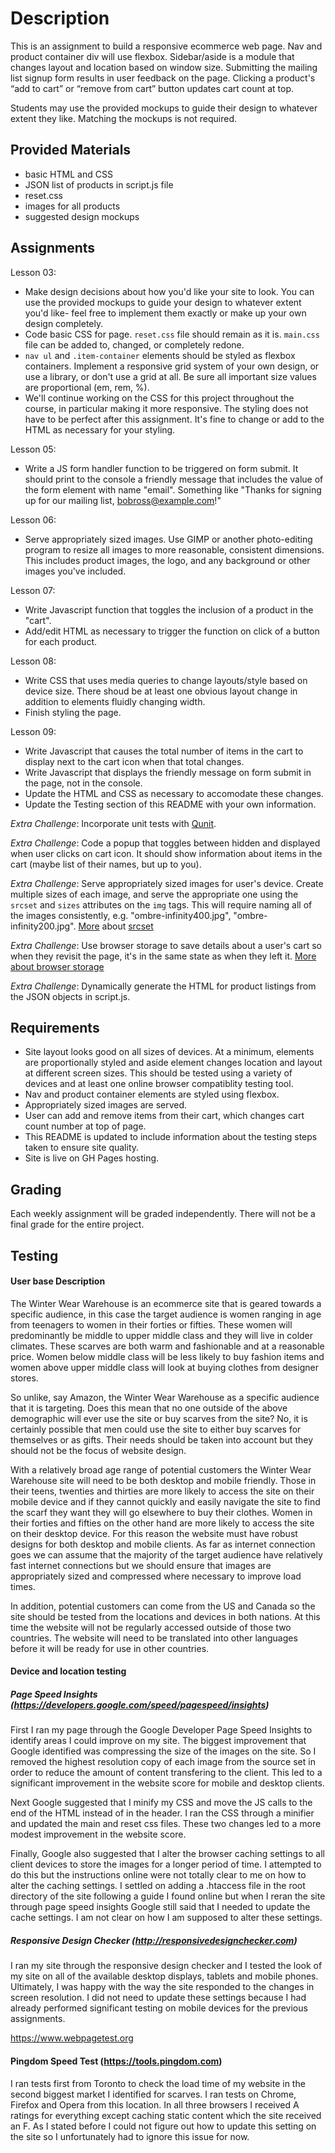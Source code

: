 # Description

This is an assignment to build a responsive ecommerce web page. Nav and product container div will use flexbox. Sidebar/aside is a module that changes layout and location based on window size. Submitting the mailing list signup form results in user feedback on the page. Clicking a product's “add to cart” or “remove from cart” button updates cart count at top.

Students may use the provided mockups to guide their design to whatever extent they like. Matching the mockups is not required.

## Provided Materials

  - basic HTML and CSS
  - JSON list of products in script.js file
  - reset.css
  - images for all products
  - suggested design mockups

## Assignments

Lesson 03:

  - Make design decisions about how you'd like your site to look. You can use the provided mockups to guide your design to whatever extent you'd like- feel free to implement them exactly or make up your own design completely.
  - Code basic CSS for page. `reset.css` file should remain as it is. `main.css` file can be added to, changed, or completely redone.
  - `nav ul` and `.item-container` elements should be styled as flexbox containers. Implement a responsive grid system of your own design, or use a library, or don't use a grid at all. Be sure all important size values are proportional (em, rem, %).
  - We'll continue working on the CSS for this project throughout the course, in particular making it more responsive. The styling does not have to be perfect after this assignment. It's fine to change or add to the HTML as necessary for your styling.

Lesson 05:

  - Write a JS form handler function to be triggered on form submit. It should print to the console a friendly message that includes the value of the form element with name "email". Something like "Thanks for signing up for our mailing list, bobross@example.com!"

Lesson 06:

  - Serve appropriately sized images. Use GIMP or another photo-editing program to resize all images to more reasonable, consistent dimensions. This includes product images, the logo, and any background or other images you've included.

Lesson 07:

  - Write Javascript function that toggles the inclusion of a product in the "cart".
  - Add/edit HTML as necessary to trigger the function on click of a button for each product.

Lesson 08:

  - Write CSS that uses media queries to change layouts/style based on device size. There shoud be at least one obvious layout change in addition to elements fluidly changing width.
  - Finish styling the page.

Lesson 09:

  - Write Javascript that causes the total number of items in the cart to display next to the cart icon when that total changes.
  - Write Javascript that displays the friendly message on form submit in the page, not in the console.
  - Update the HTML and CSS as necessary to accomodate these changes.
  - Update the Testing section of this README with your own information.

*Extra Challenge*: Incorporate unit tests with [Qunit](https://qunitjs.com/).

*Extra Challenge*: Code a popup that toggles between hidden and displayed when user clicks on cart icon. It should show information about items in the cart (maybe list of their names, but up to you).

*Extra Challenge*: Serve appropriately sized images for user's device. Create multiple sizes of each image, and serve the appropriate one using the `srcset` and `sizes` attributes on the `img` tags. This will require naming all of the images consistently, e.g. "ombre-infinity400.jpg", "ombre-infinity200.jpg". [More](https://css-tricks.com/responsive-images-youre-just-changing-resolutions-use-srcset/) about [srcset](https://developer.mozilla.org/en-US/docs/Web/HTML/Element/img)

*Extra Challenge*: Use browser storage to save details about a user's cart so when they revisit the page, it's in the same state as when they left it. [More about browser storage](https://www.w3schools.com/html/html5_webstorage.asp)

*Extra Challenge*: Dynamically generate the HTML for product listings from the JSON objects in script.js.

## Requirements

  - Site layout looks good on all sizes of devices. At a minimum, elements are proportionally styled and aside element changes location and layout at different screen sizes. This should be tested using a variety of devices and at least one online browser compatiblity testing tool.
  - Nav and product container elements are styled using flexbox.
  - Appropriately sized images are served.
  - User can add and remove items from their cart, which changes cart count number at top of page.
  - This README is updated to include information about the testing steps taken to ensure site quality.
  - Site is live on GH Pages hosting.

## Grading
Each weekly assignment will be graded independently. There will not be a final grade for the entire project.

## Testing

#### User base Description

The Winter Wear Warehouse is an ecommerce site that is geared towards a specific audience, in this case the target audience is women ranging in age from teenagers to women in their forties or fifties.  These women will predominantly be middle to upper middle class and they will live in colder climates.  These scarves are both warm and fashionable and at a reasonable price.  Women below middle class will be less likely to buy fashion items and women above upper middle class will look at buying clothes from designer stores.

So unlike, say Amazon, the Winter Wear Warehouse as a specific audience that it is targeting.  Does this mean that no one outside of the above demographic will ever use the site or buy scarves from the site? No, it is certainly possible that men could use the site to either buy scarves for themselves or as gifts.  Their needs should be taken into account but they should not be the focus of website design.

With a relatively broad age range of potential customers the Winter Wear Warehouse site will need to be both desktop and mobile friendly.  Those in their teens, twenties and thirties are more likely to access the site on their mobile device and if they cannot quickly and easily navigate the site to find the scarf they want they will go elsewhere to buy their clothes.  Women in their forties and fifties on the other hand are more likely to access the site on their desktop device.  For this reason the website must have robust designs for both desktop and mobile clients.  As far as internet connection goes we can assume that the majority of the target audience have relatively fast internet connections but we should ensure that images are appropriately sized and compressed where necessary to improve load times.

In addition, potential customers can come from the US and Canada so the site should be tested from the locations and devices in both nations.  At this time the website will not be regularly accessed outside of those two countries.  The website will need to be translated into other languages before it will be ready for use in other countries.

#### Device and location testing

##### Page Speed Insights (https://developers.google.com/speed/pagespeed/insights)

First I ran my page through the Google Developer Page Speed Insights to identify areas I could improve on my site.  The biggest improvement that Google identified was compressing the size of the images on the site.  So I removed the highest resolution copy of each image from the source set in order to reduce the amount of content transfering to the client.  This led to a significant improvement in the website score for mobile and desktop clients.

Next Google suggested that I minify my CSS and move the JS calls to the end of the HTML instead of in the header.  I ran the CSS through a minifier and updated the main and reset css files.  These two changes led to a more modest improvement in the website score.

Finally, Google also suggested that I alter the browser caching settings to all client devices to store the images for a longer period of time.  I attempted to do this but the instructions online were not totally clear to me on how to alter the caching settings.  I settled on adding a .htaccess file in the root directory of the site following a guide I found online but when I reran the site through page speed insights Google still said that I needed to update the cache settings.  I am not clear on how I am supposed to alter these settings.

##### Responsive Design Checker (http://responsivedesignchecker.com)

I ran my site through the responsive design checker and I tested the look of my site on all of the available desktop displays, tablets and mobile phones.  Ultimately, I was happy with the way the site responded to the changes in screen resolution.  I did not need to update these settings because I had already performed significant testing on mobile devices for the previous assignments.

https://www.webpagetest.org


#### Pingdom Speed Test (https://tools.pingdom.com)

I ran tests first from Toronto to check the load time of my website in the second biggest market I identified for scarves.  I ran tests on Chrome, Firefox and Opera from this location.  In all three browsers I received A ratings for everything except caching static content which the site received an F.  As I stated before I could not figure out how to update this setting on the site so I unfortunately had to ignore this issue for now.
